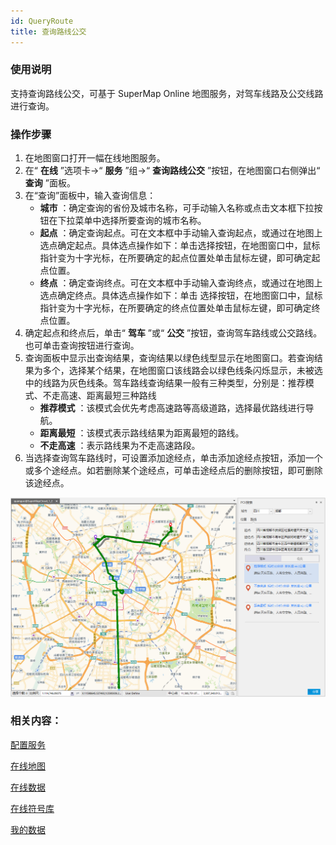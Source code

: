 ```yaml
---
id: QueryRoute
title: 查询路线公交
---
```

### 使用说明

支持查询路线公交，可基于 SuperMap Online 地图服务，对驾车线路及公交线路进行查询。

### 操作步骤

1. 在地图窗口打开一幅在线地图服务。
2. 在“ **在线** ”选项卡->“ **服务** ”组->“ **查询路线公交** ”按钮，在地图窗口右侧弹出“ **查询** ”面板。
3. 在“查询”面板中，输入查询信息： 
    * **城市** ：确定查询的省份及城市名称，可手动输入名称或点击文本框下拉按钮在下拉菜单中选择所要查询的城市名称。 
    * **起点** ：确定查询起点。可在文本框中手动输入查询起点，或通过在地图上选点确定起点。具体选点操作如下：单击选择按钮，在地图窗口中，鼠标指针变为十字光标，在所要确定的起点位置处单击鼠标左键，即可确定起点位置。
    * **终点** ：确定查询终点。可在文本框中手动输入查询终点，或通过在地图上选点确定终点。具体选点操作如下：单击 选择按钮，在地图窗口中，鼠标指针变为十字光标，在所要确定的终点位置处单击鼠标左键，即可确定终点位置。
4. 确定起点和终点后，单击“ **驾车** ”或“ **公交** ”按钮，查询驾车路线或公交路线。也可单击查询按钮进行查询。
5. 查询面板中显示出查询结果，查询结果以绿色线型显示在地图窗口。若查询结果为多个，选择某个结果，在地图窗口该线路会以绿色线条闪烁显示，未被选中的线路为灰色线条。驾车路线查询结果一般有三种类型，分别是：推荐模式、不走高速、距离最短三种路线
    * **推荐模式** ：该模式会优先考虑高速路等高级道路，选择最优路线进行导航。 
    * **距离最短** ：该模式表示路线结果为距离最短的路线。
    * **不走高速** ：表示路线果为不走高速路段。
6. 当选择查询驾车路线时，可设置添加途经点，单击添加途经点按钮，添加一个或多个途经点。如若删除某个途经点，可单击途经点后的删除按钮，即可删除该途经点。  

![](img/QueryOouteResult.png)  

### 相关内容：

 [配置服务](ConfigureAddress)

 [在线地图](OnlineMap)

 [在线数据](OnlineData)

 [在线符号库](OnlineSymbol)

 [我的数据](OnlineMyData)

  

